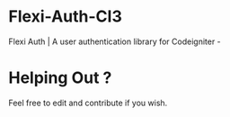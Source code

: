 # Flexi-Auth-CI3
Flexi Auth | A user authentication library for Codeigniter   -   

# Helping Out ?
Feel free to edit and contribute if you wish.
